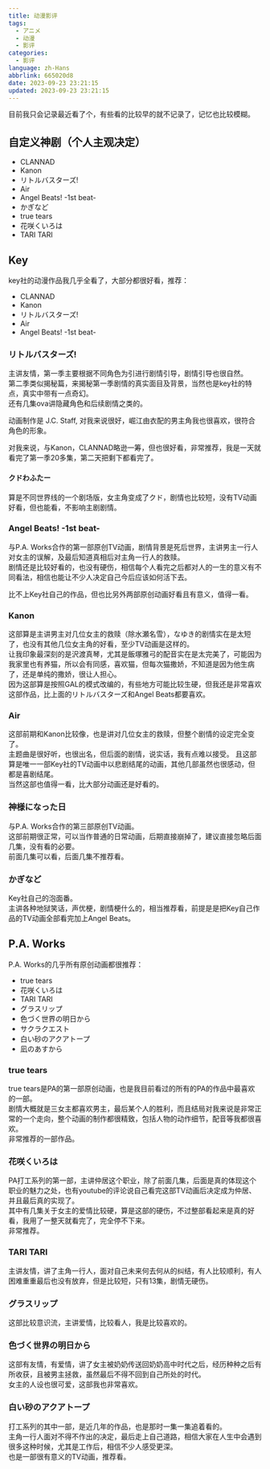 ```yaml
---
title: 动漫影评
tags:
  - アニメ
  - 动漫
  - 影评
categories:
  - 影评
language: zh-Hans
abbrlink: 665020d8
date: 2023-09-23 23:21:15
updated: 2023-09-23 23:21:15
---
```



目前我只会记录最近看了个，有些看的比较早的就不记录了，记忆也比较模糊。

## 自定义神剧（个人主观决定）

- CLANNAD
- Kanon
- リトルバスターズ!
- Air
- Angel Beats! -1st beat-
- かぎなど
- true tears
- 花咲くいろは
- TARI TARI

<!--more-->
## Key

key社的动漫作品我几乎全看了，大部分都很好看，推荐：

- CLANNAD
- Kanon
- リトルバスターズ!
- Air
- Angel Beats! -1st beat-

### リトルバスターズ!

主讲友情，第一季主要根据不同角色为引进行剧情引导，剧情引导也很自然。  
第二季类似揭秘篇，来揭秘第一季剧情的真实面目及背景，当然也是key社的特点，真实中带有一点奇幻。  
还有几集ova讲隐藏角色和后续剧情之类的。  

动画制作是 J.C. Staff, 对我来说很好，崛江由衣配的男主角我也很喜欢，很符合角色的形象。  

对我来说，与Kanon，CLANNAD略逊一筹，但也很好看，非常推荐，我是一天就看完了第一季20多集，第二天把剩下都看完了。

#### クドわふたー

算是不同世界线的一个剧场版，女主角变成了クド，剧情也比较短，没有TV动画好看，但也能看，不影响主剧剧情。

### Angel Beats! -1st beat-

与P.A. Works合作的第一部原创TV动画，剧情背景是死后世界，主讲男主一行人对女主的误解，及最后知道真相后对主角一行人的救赎。  
剧情还是比较好看的，也没有硬伤，相信每个人看完之后都对人的一生的意义有不同看法，相信也能让不少人决定自己今后应该如何活下去。  

比不上Key社自己的作品，但也比另外两部原创动画好看且有意义，值得一看。

### Kanon

这部算是主讲男主对几位女主的救赎（除水瀬名雪），なゆき的剧情实在是太短了，也没有其他几位女主角的好看，至少TV动画是这样的。  
让我印象最深刻的是沢渡真琴，尤其是飯塚雅弓的配音实在是太完美了，可能因为我家里也有养猫，所以会有同感，喜欢猫，但每次猫撒娇，不知道是因为他生病了，还是单纯的撒娇，很让人担心。  
因为这部算是按照GAL的模式改编的，有些地方可能比较生硬，但我还是非常喜欢这部作品，比上面的リトルバスターズ和Angel Beats都要喜欢。  

### Air

这部前期和Kanon比较像，也是讲对几位女主的救赎，但整个剧情的设定完全变了。  
主题曲是很好听，也很出名，但后面的剧情，说实话，我有点难以接受。
且这部算是唯一一部Key社的TV动画中以悲剧结尾的动画，其他几部虽然也很感动，但都是喜剧结尾。  
当然这部也值得一看，比大部分动画还是好看的。

### 神様になった日

与P.A. Works合作的第三部原创TV动画。  
这部前期很正常，可以当作普通的日常动画，后期直接崩掉了，建议直接忽略后面几集，没有看的必要。  
前面几集可以看，后面几集不推荐看。

### かぎなど

Key社自己的泡面番。  
主讲各种地狱笑话，声优梗，剧情梗什么的，相当推荐看，前提是是把Key自己作品的TV动画全部看完加上Angel Beats。

## P.A. Works

P.A. Works的几乎所有原创动画都很推荐：

- true tears
- 花咲くいろは
- TARI TARI
- グラスリップ
- 色づく世界の明日から
- サクラクエスト
- 白い砂のアクアトープ
- 凪のあすから

### true tears

true tears是PA的第一部原创动画，也是我目前看过的所有的PA的作品中最喜欢的一部。  
剧情大概就是三女主都喜欢男主，最后某个人的胜利，而且结局对我来说是非常正常的一个走向，整个动画的制作都很精致，包括人物的动作细节，配音等我都很喜欢。  
非常推荐的一部作品。

### 花咲くいろは

PA打工系列的第一部，主讲仲居这个职业，除了前面几集，后面是真的体现这个职业的魅力之处，也有youtube的评论说自己看完这部TV动画后决定成为仲居、并且最后真的实现了。  
其中有几集关于女主的爱情比较硬，算是这部的硬伤，不过整部看起来是真的好看，我用了一整天就看完了，完全停不下来。  
非常推荐。

### TARI TARI

主讲友情，讲了主角一行人，面对自己未来何去何从的纠结，有人比较顺利，有人困难重重最后也没有放弃，但是比较短，只有13集，剧情无硬伤。  

### グラスリップ

这部比较意识流，主讲爱情，比较看人，我是比较喜欢的。

### 色づく世界の明日から

这部有友情，有爱情，讲了女主被奶奶传送回奶奶高中时代之后，经历种种之后有所收获，且被男主拯救，虽然最后不得不回到自己所处的时代。  
女主的人设也很可爱，这部我也非常喜欢。

### 白い砂のアクアトープ

打工系列的其中一部，是近几年的作品，也是那时一集一集追着看的。  
主角一行人面对不得不作出的决定，最后走上自己道路，相信大家在人生中会遇到很多这种时候，尤其是工作后，相信不少人感受更深。  
也是一部很有意义的TV动画，推荐看。  
